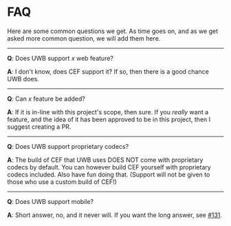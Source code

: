 # FAQ

Here are some common questions we get. As time goes on, and as we get asked more common question, we will add them here.

---

**Q**: Does UWB support *x* web feature?

**A**: I don't know, does CEF support it? If so, then there is a good chance UWB does.

---

**Q**: Can *x* feature be added?

**A**: If it is in-line with this project's scope, then sure. If you *really* want a feature, and the idea of it has been approved to be in this project, then I suggest creating a PR.

---

**Q**: Does UWB support proprietary codecs?

**A**: The build of CEF that UWB uses DOES NOT come with proprietary codecs by default. You can however build CEF yourself with proprietary codecs included. Also have fun doing that. (Support will not be given to those who use a custom build of CEF!)

---

**Q**: Does UWB support mobile?

**A**: Short answer, no, and it never will. If you want the long answer, see [#131](https://github.com/Voltstro-Studios/UnityWebBrowser/discussions/131#discussioncomment-4092953).
